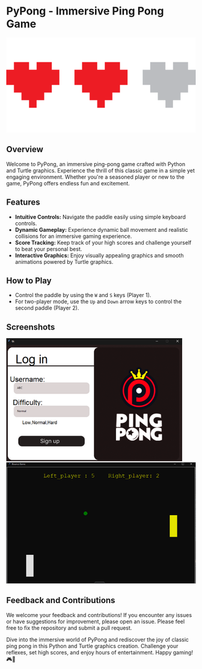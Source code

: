 # PyPong - Immersive Ping Pong Game  

![PyPong Preview](pixel-5100188_1280.png)

## Overview

Welcome to PyPong, an immersive ping-pong game crafted with Python and Turtle graphics. Experience the thrill of this classic game in a simple yet engaging environment. Whether you're a seasoned player or new to the game, PyPong offers endless fun and excitement.

## Features

- **Intuitive Controls:** Navigate the paddle easily using simple keyboard controls.
- **Dynamic Gameplay:** Experience dynamic ball movement and realistic collisions for an immersive gaming experience.
- **Score Tracking:** Keep track of your high scores and challenge yourself to beat your personal best.
- **Interactive Graphics:** Enjoy visually appealing graphics and smooth animations powered by Turtle graphics.

## How to Play

- Control the paddle by using the `W` and `S` keys (Player 1).
- For two-player mode, use the `Up` and `Down` arrow keys to control the second paddle (Player 2).

## Screenshots

![PyPong Gameplay](Preview1.png)
![PyPong Gameplay](Preview2.png)

## Feedback and Contributions

We welcome your feedback and contributions! If you encounter any issues or have suggestions for improvement, please open an issue. Please feel free to fix the repository and submit a pull request.

Dive into the immersive world of PyPong and rediscover the joy of classic ping pong in this Python and Turtle graphics creation. Challenge your reflexes, set high scores, and enjoy hours of entertainment. Happy gaming! 🎮🏓
